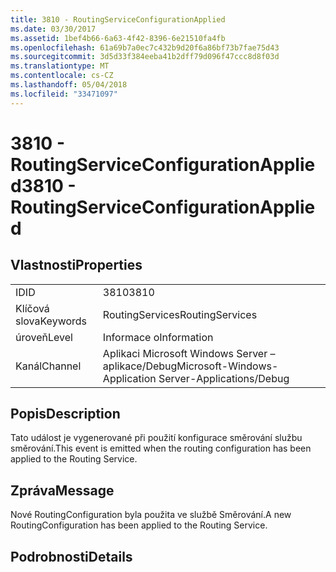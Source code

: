 ```yaml
---
title: 3810 - RoutingServiceConfigurationApplied
ms.date: 03/30/2017
ms.assetid: 1bef4b66-6a63-4f42-8396-6e21510fa4fb
ms.openlocfilehash: 61a69b7a0ec7c432b9d20f6a86bf73b7fae75d43
ms.sourcegitcommit: 3d5d33f384eeba41b2dff79d096f47ccc8d8f03d
ms.translationtype: MT
ms.contentlocale: cs-CZ
ms.lasthandoff: 05/04/2018
ms.locfileid: "33471097"
---
```

# <a name="3810---routingserviceconfigurationapplied"></a><span data-ttu-id="8bb7e-102">3810 - RoutingServiceConfigurationApplied</span><span class="sxs-lookup"><span data-stu-id="8bb7e-102">3810 - RoutingServiceConfigurationApplied</span></span>
## <a name="properties"></a><span data-ttu-id="8bb7e-103">Vlastnosti</span><span class="sxs-lookup"><span data-stu-id="8bb7e-103">Properties</span></span>  
  
|||  
|-|-|  
|<span data-ttu-id="8bb7e-104">ID</span><span class="sxs-lookup"><span data-stu-id="8bb7e-104">ID</span></span>|<span data-ttu-id="8bb7e-105">3810</span><span class="sxs-lookup"><span data-stu-id="8bb7e-105">3810</span></span>|  
|<span data-ttu-id="8bb7e-106">Klíčová slova</span><span class="sxs-lookup"><span data-stu-id="8bb7e-106">Keywords</span></span>|<span data-ttu-id="8bb7e-107">RoutingServices</span><span class="sxs-lookup"><span data-stu-id="8bb7e-107">RoutingServices</span></span>|  
|<span data-ttu-id="8bb7e-108">úroveň</span><span class="sxs-lookup"><span data-stu-id="8bb7e-108">Level</span></span>|<span data-ttu-id="8bb7e-109">Informace o</span><span class="sxs-lookup"><span data-stu-id="8bb7e-109">Information</span></span>|  
|<span data-ttu-id="8bb7e-110">Kanál</span><span class="sxs-lookup"><span data-stu-id="8bb7e-110">Channel</span></span>|<span data-ttu-id="8bb7e-111">Aplikaci Microsoft Windows Server – aplikace/Debug</span><span class="sxs-lookup"><span data-stu-id="8bb7e-111">Microsoft-Windows-Application Server-Applications/Debug</span></span>|  
  
## <a name="description"></a><span data-ttu-id="8bb7e-112">Popis</span><span class="sxs-lookup"><span data-stu-id="8bb7e-112">Description</span></span>  
 <span data-ttu-id="8bb7e-113">Tato událost je vygenerované při použití konfigurace směrování službu směrování.</span><span class="sxs-lookup"><span data-stu-id="8bb7e-113">This event is emitted when the routing configuration has been applied to the Routing Service.</span></span>  
  
## <a name="message"></a><span data-ttu-id="8bb7e-114">Zpráva</span><span class="sxs-lookup"><span data-stu-id="8bb7e-114">Message</span></span>  
 <span data-ttu-id="8bb7e-115">Nové RoutingConfiguration byla použita ve službě Směrování.</span><span class="sxs-lookup"><span data-stu-id="8bb7e-115">A new RoutingConfiguration has been applied to the Routing Service.</span></span>  
  
## <a name="details"></a><span data-ttu-id="8bb7e-116">Podrobnosti</span><span class="sxs-lookup"><span data-stu-id="8bb7e-116">Details</span></span>
